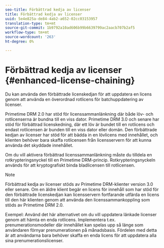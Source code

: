 ```yaml
---
seo-title: Förbättrad kedja av licenser
title: Förbättrad kedja av licenser
uuid: 5e4e825a-de84-4ab2-a652-02cc03153957
translation-type: tm+mt
source-git-commit: 1b9792a10ad606b99b6639799ac2aacb707b2af5
workflow-type: tm+mt
source-wordcount: '263'
ht-degree: 0%

---
```



# Förbättrad kedja av licenser {#enhanced-license-chaining}

Du kan använda den förbättrade licenskedjan för att uppdatera en licens genom att använda en överordnad rotlicens för batchuppdatering av licenser.

Primetime DRM 2.0 har stöd för licenssammanlänkning där både löv- och rotlicenserna är bundna till en viss dator. Primetime DRM 3.0 och senare har stöd för förbättrad licenskedning, där ett löv är bundet till en rotlicens och endast rotlicensen är bunden till en viss dator eller domän. Den förbättrade kedjan av licenser har stöd för att bädda in en lövlicens med innehållet, och klienten behöver bara skaffa rotlicensen från licensservern för att kunna använda det skyddade innehållet.

Om du vill aktivera förbättrad licenssammanlänkning måste du tilldela en rotkrypteringsnyckel till en Primetime DRM-princip. Rotkrypteringsnyckeln används för att kryptografiskt binda bladlicensen till rotlicensen.

>[!NOTE]
>
>Förbättrad kedja av licenser stöds av Primetime DRM-klienter version 3.0 eller senare. Om en äldre klient begär en licens för innehåll som har stöd för den förbättrade licenskedjan kan licensservern fortfarande utfärda en licens till den här klienten genom att använda den licenssammankoppling som stöds av Primetime DRM 2.0.

Exempel: Använd det här alternativet om du vill uppdatera länkade licenser genom att hämta en enda rotlicens. Implementera t.ex. prenumerationsmodeller där innehållet kan spelas upp så länge som användaren förnyar prenumerationen på månadsbasis. Fördelen med detta är att användarna bara behöver skaffa en enda licens för att uppdatera alla sina prenumerationslicenser.
